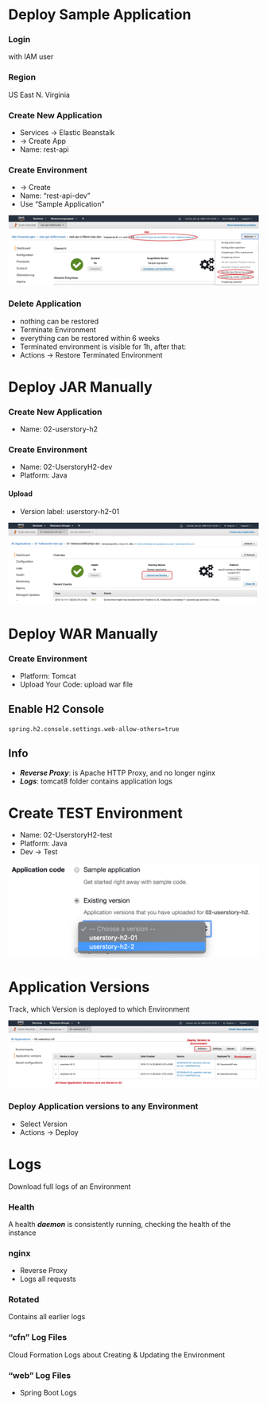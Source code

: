# Deploy Sample Application

### Login 
with IAM user

### Region
US East N. Virginia

### Create New Application
- Services -> Elastic Beanstalk
- -> Create App
- Name: rest-api

### Create Environment 
- -> Create  
- Name: “rest-api-dev”  
- Use “Sample Application”

![alt](img/sample-app.png)

### Delete Application
- nothing can be restored  
- Terminate Environment  
- everything can be restored within 6 weeks  
- Terminated environment is visible for 1h, after that:
- Actions -> Restore Terminated Environment


# Deploy JAR Manually

### Create New Application
- Name: 02-userstory-h2

### Create Environment
- Name: 02-UserstoryH2-dev  
- Platform: Java

#### Upload  
- Version label: userstory-h2-01

![alt](img/upload-JAR.png)


# Deploy WAR Manually

### Create Environment
- Platform: Tomcat  
- Upload Your Code: upload war file  

## Enable H2 Console
`spring.h2.console.settings.web-allow-others=true`

## Info
- ***Reverse Proxy***: is Apache HTTP Proxy, and no longer nginx  
- ***Logs***: tomcat8 folder contains application logs


# Create TEST Environment
- Name: 02-UserstoryH2-test  
- Platform: Java  
- Dev -> Test

![alt](img/create-TEST-environment.png)


# Application Versions
Track, which Version is deployed to which Environment

![alt](img/app-versions.png)

### Deploy Application versions to any Environment
- Select Version  
- Actions -> Deploy


# Logs
Download full logs of an Environment

### Health
A health ***daemon*** is consistently running, checking the health of the instance

### nginx
- Reverse Proxy  
- Logs all requests

### Rotated
Contains all earlier logs

### “cfn” Log Files
Cloud Formation Logs about Creating & Updating the Environment

### “web” Log Files 
- Spring Boot Logs